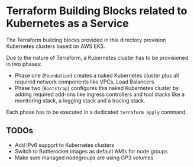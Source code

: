 # Terraform Building Blocks related to Kubernetes as a Service

The Terraform building blocks provided in this directory provision Kubernetes clusters based on AWS EKS.

Due to the nature of Terraform, a Kubernetes cluster has to be provisioned in two phases:

* Phase one (`Foundation`) creates a naked Kubernetes cluster plus all required network components like VPCs, Load Balancers.
* Phase two (`Bootstrap`) configures this naked Kubernetes cluster by adding required add-ons like ingress controllers 
and tool stacks like a monitoring stack, a logging stack and a tracing stack.

Each phase has to be executed in a dedicated `terraform apply` command.

## TODOs

* Add IPv6 support to Kubernetes clusters
* Switch to Bottlerocket images as default AMIs for node groups
* Make sure managed nodegroups are using GP3 volumes
